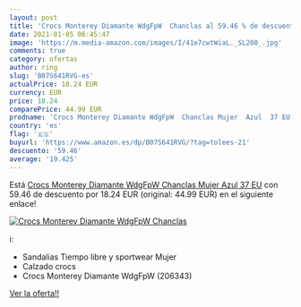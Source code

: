 ```yaml
---
layout: post
title: 'Crocs Monterey Diamante WdgFpW  Chanclas al 59.46 % de descuento'
date: 2021-01-05 06:45:47
image: 'https://m.media-amazon.com/images/I/41e7cwtWiaL._SL200_.jpg'
comments: true
category: ofertas
author: ring
slug: 'B07S641RVG-es'
actualPrice: 18.24 EUR
currency: EUR
price: 18.24
comparePrice: 44.99 EUR
prodname: 'Crocs Monterey Diamante WdgFpW  Chanclas Mujer  Azul  37 EU'
country: 'es'
flag: '🇪🇸'
buyurl: 'https://www.amazon.es/dp/B07S641RVG/?tag=tolees-21'
descuento: '59.46'
average: '19.425'
---
```


Está [Crocs Monterey Diamante WdgFpW  Chanclas Mujer  Azul  37 EU](https://www.amazon.es/dp/B07S641RVG/?tag=tolees-21) con 59.46 de descuento por 18.24 EUR (original: 44.99 EUR) en el siguiente enlace!

[![Crocs Monterey Diamante WdgFpW  Chanclas](https://m.media-amazon.com/images/I/41e7cwtWiaL._SL200_.jpg)](https://www.amazon.es/dp/B07S641RVG/?tag=tolees-21)

ℹ️:

- Sandalias Tiempo libre y sportwear Mujer
- Calzado crocs
- Crocs Monterey Diamante WdgFpW (206343)

[Ver la oferta!!](https://www.amazon.es/dp/B07S641RVG/?tag=tolees-21)
